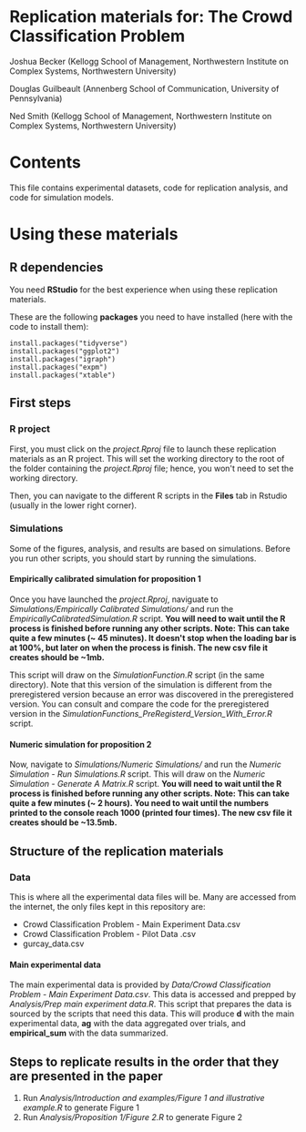 # Replication materials for:  The Crowd Classification Problem
Joshua Becker (Kellogg School of Management, Northwestern Institute on Complex Systems, Northwestern University) 

Douglas Guilbeault (Annenberg School of Communication, University of Pennsylvania) 

Ned Smith (Kellogg School of Management, Northwestern Institute on Complex Systems, Northwestern University) 

# Contents

This file contains experimental datasets, code for replication analysis, and code for simulation models.

# Using these materials

## R dependencies

You need **RStudio** for the best experience when using these replication materials. 

These are the following **packages** you need to have installed (here with the code to install them):
```
install.packages("tidyverse")
install.packages("ggplot2")
install.packages("igraph")
install.packages("expm")
install.packages("xtable")
```

## First steps

### R project

First, you must click on the *project.Rproj* file to launch these replication materials as an R project. This will set the working directory to the root of the folder containing the *project.Rproj* file; hence, you won't need to set the working directory.

Then, you can navigate to the different R scripts in the **Files** tab in Rstudio (usually in the lower right corner).

### Simulations

Some of the figures, analysis, and results are based on simulations. Before you run other scripts, you should start by running the simulations.

#### Empirically calibrated simulation for proposition 1

Once you have launched the *project.Rproj*, naviguate to *Simulations/Empirically Calibrated Simulations/* and run the *EmpiricallyCalibratedSimulation.R* script. **You will need to wait until the R process is finished before running any other scripts. Note: This can take quite a few minutes (~ 45 minutes). It doesn't stop when the loading bar is at 100%, but later on when the process is finish. The new csv file it creates should be ~1mb.**

This script will draw on the *SimulationFunction.R* script (in the same directory). Note that this version of the simulation is different from the preregistered version because an error was discovered in the preregistered version. You can consult and compare the code for the preregistered version in the *SimulationFunctions_PreRegisterd_Version_With_Error.R* script.

#### Numeric simulation for proposition 2

Now, navigate to *Simulations/Numeric Simulations/* and run the *Numeric Simulation - Run Simulations.R* script. This will draw on the *Numeric Simulation - Generate A Matrix.R* script. **You will need to wait until the R process is finished before running any other scripts. Note: This can take quite a few minutes (~ 2 hours). You need to wait until the numbers printed to the console reach 1000 (printed four times). The new csv file it creates should be ~13.5mb.**

## Structure of the replication materials

### Data 

This is where all the experimental data files will be. Many are accessed from the internet, the only files kept in this repository are:
- Crowd Classification Problem - Main Experiment Data.csv
- Crowd Classification Problem - Pilot Data .csv
- gurcay_data.csv 

#### Main experimental data

The main experimental data is provided by *Data/Crowd Classification Problem - Main Experiment Data.csv*. This data is accessed and prepped by *Analysis/Prep main experiment data.R*. This script that prepares the data is sourced by the scripts that need this data. This will produce **d** with the main experimental data, **ag** with the data aggregated over trials, and **empirical_sum** with the data summarized.

## Steps to replicate results in the order that they are presented in the paper

1. Run *Analysis/Introduction and examples/Figure 1 and illustrative example.R* to generate Figure 1
1. Run *Analysis/Proposition 1/Figure 2.R* to generate Figure 2